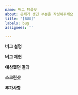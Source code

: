 ```yaml
---
name: 버그 템플릿
about: 문제가 생긴 부분을 작성해주세요
title: "[BUG]"
labels: bug
assignees: ''

---
```


**버그 설명**
<!--버그가 무엇인지 간결하게 설명하세요-->

**버그 재현**
<!--버그가 생기는 단계를 재현하세요:
1. Go to '...'
2. Click on '....'
3. Scroll down to '....'
4. See error -->

**예상했던 결과**
<!--예상했던 결과에대해 간결하게 설명하세요-->

**스크린샷**
<!--해당되는 경우, 문제를 설명하는 데 도움이 되는 스크린샷을 추가하세요.-->

**추가사항**
<!--추가로 필요한 내용을 이곳에 작성하세요.-->
